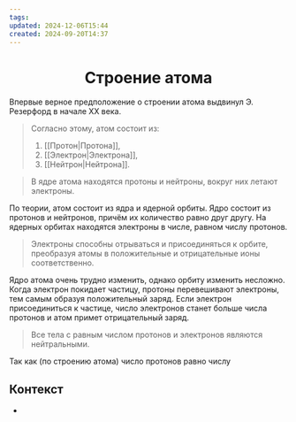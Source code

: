 ```yaml
---
tags: 
updated: 2024-12-06T15:44
created: 2024-09-20T14:37
---
```

<center> <h1> <b> Строение атома </b> </h1> </center>

 Впервые верное предположение о строении атома выдвинул Э. Резерфорд в начале XX века.

>Согласно этому, атом состоит из:
>1. [[Протон|Протона]],
>2. [[Электрон|Электрона]],
>3. [[Нейтрон|Нейтрона]].

>В ядре атома находятся протоны и нейтроны, вокруг них летают электроны.

По теории, атом состоит из ядра и ядерной орбиты. Ядро состоит из протонов и нейтронов, причём их количество равно друг другу. На ядерных орбитах находятся электроны в числе, равном числу протонов.

>Электроны способны отрываться и присоединяться к орбите, преобразуя атомы в положительные и отрицательные ионы соответственно.

Ядро атома очень трудно изменить, однако орбиту изменить несложно. Когда электрон покидает частицу, протоны перевешивают электроны, тем самым образуя положительный заряд.
Если электрон присоединиться к частице, число электронов станет больше числа протонов и атом примет отрицательный заряд.

>Все тела с равным числом протонов и электронов являются нейтральными.

Так как (по строению атома) число протонов равно числу
## Контекст
- 

